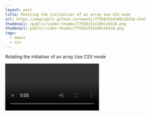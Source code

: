 ```yaml
---
layout: post
title: Rotating the initialiser of an array Use CSV mode
url: https://emacsgifs.github.io/tweets/775581514109116416.html
thumbnail: /public/video-thumbs/775581514109116416.png
thumbnail: public/video-thumbs/775581514109116416.png
tags:
  - emacs
  - csv
---
```


Rotating the initialiser of an array Use CSV mode

<video controls autoplay>
  <source src="/public/videos/775581514109116416.mp4" type="video/mp4">
    Sorry your browser does not support the video tag, maybe time to upgrade?
</video>
